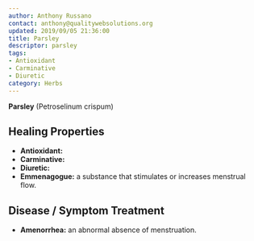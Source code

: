```yaml
---
author: Anthony Russano
contact: anthony@qualitywebsolutions.org
updated: 2019/09/05 21:36:00
title: Parsley
descriptor: parsley
tags:
- Antioxidant
- Carminative
- Diuretic
category: Herbs
---
```

**Parsley** (Petroselinum crispum)<!--more-->
## Healing Properties

- **Antioxidant:**
- **Carminative:**
- **Diuretic:**
- **Emmenagogue:** a substance that stimulates or increases menstrual flow.

## Disease / Symptom Treatment

- **Amenorrhea:** an abnormal absence of menstruation.

[^1]: **Title:** <br>**Author(s):**  <br>**Institution(s):** <br>**Publication:** <i> </i><br>**Date:** <br>**Abstract:** <i> </i><br>**Link:** []()<br>**Citations:**   